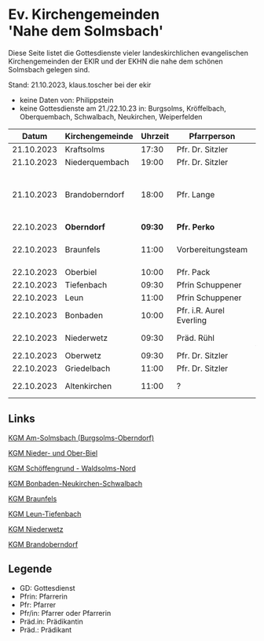 # Ev. Kirchengemeinden<br>'Nahe dem Solmsbach'
Diese Seite listet die Gottesdienste vieler landeskirchlichen evangelischen Kirchengemeinden
der EKIR und der EKHN die nahe dem schönen Solmsbach gelegen sind.

Stand: 21.10.2023, klaus.toscher bei der ekir
- keine Daten von: Philippstein
- keine Gottesdienste am 21./22.10.23 in: Burgsolms, Kröffelbach, Oberquembach, Schwalbach, Neukirchen, Weiperfelden

Datum        | Kirchengemeinde | Uhrzeit    | Pfarrperson       | Veranstaltung |
------------ | --------------- | ---------- | ----------------- | ------------- |
21.10.2023   | Kraftsolms      | 17:30      | Pfr. Dr. Sitzler  | GD            |
21.10.2023   | Niederquembach  | 19:00      | Pfr. Dr. Sitzler  | GD            |
21.10.2023   | Brandoberndorf  | 18:00      | Pfr. Lange        | GD,	Predigtthema: Streitgespräch und Kindersegnung |
22.10.2023   | **Oberndorf**   | **09:30**  | **Pfr. Perko**    | **GD**        | 
22.10.2023   | Braunfels       | 11:00      | Vorbereitungsteam | Mirjam-GD in der Friedenskirche |
22.10.2023   | Oberbiel        | 10:00      | Pfr. Pack         | GD            |
22.10.2023   | Tiefenbach      | 09:30      | Pfrin Schuppener  | GD            |
22.10.2023   | Leun            | 11:00      | Pfrin Schuppener  | GD            |
22.10.2023   | Bonbaden        | 10:00      | Pfr. i.R. Aurel Everling | GD     |
22.10.2023   | Niederwetz      | 09:30      | Präd. Rühl        | GD mit Abendmahl |
22.10.2023   | Oberwetz        | 09:30      | Pfr. Dr. Sitzler  | GD           |
22.10.2023   | Griedelbach     | 11:00      | Pfr. Dr. Sitzler  | GD            |
22.10.2023   | Altenkirchen    | 11:00      | ?                 | Kirmes GD im Zelt |

## Links

[KGM Am-Solmsbach (Burgsolms-Oberndorf)](https://burgsolms.ekir.de)

[KGM Nieder- und Ober-Biel](http://www.kirche-niederbiel.de/termine)

[KGM Schöffengrund - Waldsolms-Nord](https://schoeffengrund-waldsolms.ekir.de)

[KGM Bonbaden-Neukirchen-Schwalbach](https://www.evangelisch-bonbaden-schwalbach-neukirchen.de/gottesdienste/)

[KGM Braunfels](https://www.evangelisch-in-braunfels.de)

[KGM Leun-Tiefenbach](https://ol.wittich.de/titel/1108/)

[KGM Niederwetz](https://www.kirchengemeinde-nwrk.de/gemeinde-info/niederwetz/)

[KGM Brandoberndorf](https://ol.wittich.de/titel/1212/)


## Legende
- GD: Gottesdienst
- Pfrin: Pfarrerin
- Pfr: Pfarrer
- Pfr/in: Pfarrer oder Pfarrerin
- Präd.in: Prädikantin
- Präd.: Prädikant
